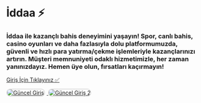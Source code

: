 <h1>İddaa ⚡️</h1>
<h3>İddaa ile kazançlı bahis deneyimini yaşayın! Spor, canlı bahis, casino oyunları ve daha fazlasıyla dolu platformumuzda, güvenli ve hızlı para yatırma/çekme işlemleriyle kazançlarınızı artırın. Müşteri memnuniyeti odaklı hizmetimizle, her zaman yanınızdayız. Hemen üye olun, fırsatları kaçırmayın!</h3>

<p>
    <a href="https://heylink.me/denemebonusu2025/">Giriş İçin Tıklayınız ✅</a>
</p>

<a href="https://heylink.me/denemebonusu2025/" title="Güncel Giriş">
    <img src="https://i.ibb.co/YjtLwQ8/cats.jpg" alt="Güncel Giriş" style="max-width: 48%; border: 2px solid #ddd; border-radius: 10px; margin-right: 1%;">
</a>
<a href="https://heylink.me/denemebonusu2025/" title="Güncel Giriş">
    <img src="https://i.ibb.co/VHdrjnQ/df.jpg" alt="Güncel Giriş 2" style="max-width: 48%; border: 2px solid #ddd; border-radius: 10px;">
</a>
